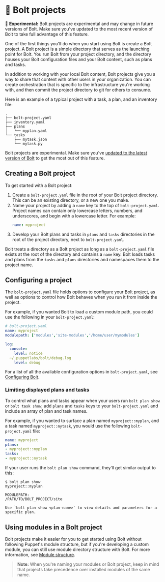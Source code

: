 # 🧪 Bolt projects

🧪 **Experimental:** Bolt projects are experimental and may change in future
versions of Bolt. Make sure you've updated to the most recent version of Bolt to
take full advantage of this feature.

One of the first things you'll do when you start using Bolt is create a Bolt
project. A Bolt project is a simple directory that serves as the launching point
for Bolt. You run Bolt from your project directory, and the directory houses
your Bolt configuration files and your Bolt content, such as plans and tasks.

In addition to working with your local Bolt content, Bolt projects give you a
way to share that content with other users in your organization. You can create
orchestration that is specific to the infrastructure you're working with, and
then commit the project directory to git for others to consume.

Here is an example of a typical project with a task, a plan, and an inventory file:

```console
.
├── bolt-project.yaml
├── inventory.yaml
├── plans
│   └── myplan.yaml
└── tasks
    ├── mytask.json
    └── mytask.py
```

Bolt projects are experimental. Make sure you've [updated to the latest version
of Bolt](./bolt_installing.md) to get the most out of this feature.

## Creating a Bolt project

To get started with a Bolt project:
1. Create a `bolt-project.yaml` file in the root of your Bolt project directory.
   This can be an existing directory, or a new one you make.
2. Name your project by adding a `name` key to the top of `bolt-project.yaml`.
   Project names can contain only lowercase letters, numbers, and underscores,
   and begin with a lowercase letter. For example:
   ```yaml
   name: myproject
   ```
3. Develop your Bolt plans and tasks in `plans` and `tasks` directories in the
   root of the project directory, next to `bolt-project.yaml`.

Bolt treats a directory as a Bolt project as long as a `bolt-project.yaml` file
exists at the root of the directory and contains a `name` key. Bolt loads tasks
and plans from the `tasks` and `plans` directories and namespaces them to the
project name.

## Configuring a project

The `bolt-project.yaml` file holds options to configure your Bolt project, as
well as options to control how Bolt behaves when you run it from inside the
project.

For example, if you wanted Bolt to load a custom module path, you could use the
following in your `bolt-project.yaml`:

```yaml
# bolt-project.yaml
name: myproject
modulepath: ['modules','site-modules','/home/user/mymodules']

log:
  console:
    level: notice
  ~/.puppetlabs/bolt/debug.log
    level: debug
```

For a list of all the available configuration options in `bolt-project.yaml`,
see [Configuring Bolt](bolt_configuration_reference.md).

### Limiting displayed plans and tasks

To control what plans and tasks appear when your users run `bolt plan show` or
`bolt task show`, add `plans` and `tasks` keys to your `bolt-project.yaml` and
include an array of plan and task names.

For example, if you wanted to surface a plan named `myproject::myplan`, and a
task named `myproject::mytask`, you would use the following `bolt-project.yaml`
file:

```yaml
name: myproject
plans:
- myproject::myplan
tasks:
- myproject::mytask
```
If your user runs the `bolt plan show` command, they'll get similar output to
this:

```console
$ bolt plan show
myproject::myplan

MODULEPATH:
/PATH/TO/BOLT_PROJECT/site

Use `bolt plan show <plan-name>` to view details and parameters for a specific plan.
```

## Using modules in a Bolt project

Bolt projects make it easier for you to get started using Bolt without following
Puppet's module structure, but if you're developing a custom module,
you can still use module directory structure with Bolt. For more information,
see [Module structure](module_structure.md).

> **Note:** When you're naming your modules or Bolt project, keep in mind that
> projects take precedence over installed modules of the same name.